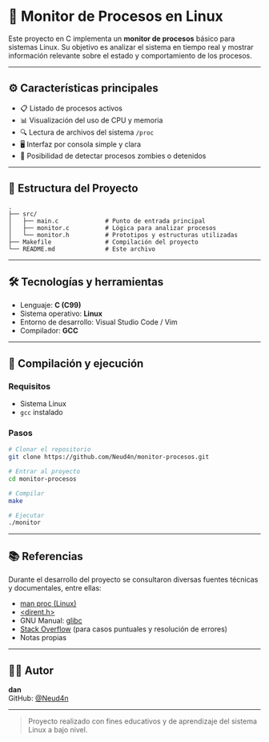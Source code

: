 
# 🧠 Monitor de Procesos en Linux

Este proyecto en C implementa un **monitor de procesos** básico para sistemas Linux. Su objetivo es analizar el sistema en tiempo real y mostrar información relevante sobre el estado y comportamiento de los procesos.

---

## ⚙️ Características principales

- 📋 Listado de procesos activos
- 📊 Visualización del uso de CPU y memoria
- 🔍 Lectura de archivos del sistema `/proc`
- 🖥️ Interfaz por consola simple y clara
- 🚫 Posibilidad de detectar procesos zombies o detenidos

---

## 📁 Estructura del Proyecto

```plaintext
.
├── src/
│   ├── main.c             # Punto de entrada principal
│   ├── monitor.c          # Lógica para analizar procesos
│   └── monitor.h          # Prototipos y estructuras utilizadas
├── Makefile               # Compilación del proyecto
└── README.md              # Este archivo
```

---

## 🛠️ Tecnologías y herramientas

- Lenguaje: **C (C99)**
- Sistema operativo: **Linux**
- Entorno de desarrollo: Visual Studio Code / Vim
- Compilador: **GCC**

---

## 🧪 Compilación y ejecución

### Requisitos

- Sistema Linux
- `gcc` instalado

### Pasos

```bash
# Clonar el repositorio
git clone https://github.com/Neud4n/monitor-procesos.git

# Entrar al proyecto
cd monitor-procesos

# Compilar
make

# Ejecutar
./monitor
```

---

## 📚 Referencias

Durante el desarrollo del proyecto se consultaron diversas fuentes técnicas y documentales, entre ellas:

- [man proc (Linux)](https://man7.org/linux/man-pages/man5/proc.5.html)
- [<dirent.h>](https://pubs.opengroup.org/onlinepubs/009604599/basedefs/dirent.h.html)
- GNU Manual: [glibc](https://www.gnu.org/software/libc/manual/)  
- [Stack Overflow](https://stackoverflow.com/) (para casos puntuales y resolución de errores)
- Notas propias

---

## 👨‍💻 Autor

**dan**  
GitHub: [@Neud4n](https://github.com/Neud4n)

---

> Proyecto realizado con fines educativos y de aprendizaje del sistema Linux a bajo nivel.
